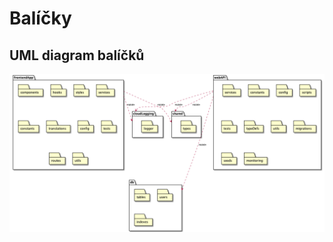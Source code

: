 # Balíčky

## UML diagram balíčků

![Packages diagram](/assets/diagrams/out/soa/packages/packages.png)
